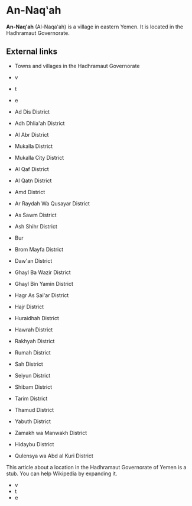 # An-Naqʽah

**An-Naqʽah**  (Al-Naqaʽah) is a village in eastern Yemen. It is located in the Hadhramaut Governorate.

## External links

 - Towns and villages in the Hadhramaut Governorate

 - v
 - t
 - e

 - Ad Dis District
 - Adh Dhlia'ah District
 - Al Abr District
 - Mukalla District
 - Mukalla City District
 - Al Qaf District
 - Al Qatn District
 - Amd District
 - Ar Raydah Wa Qusayar District
 - As Sawm District
 - Ash Shihr District
 - Bur
 - Brom Mayfa District
 - Daw'an District
 - Ghayl Ba Wazir District
 - Ghayl Bin Yamin District
 - Hagr As Sai'ar District
 - Hajr District
 - Huraidhah District
 - Hawrah District
 - Rakhyah District
 - Rumah District
 - Sah District
 - Seiyun District
 - Shibam District
 - Tarim District
 - Thamud District
 - Yabuth District
 - Zamakh wa Manwakh District

 - Hidaybu District
 - Qulensya wa Abd al Kuri District





This article about a location in the Hadhramaut Governorate of  Yemen is a stub. You can help Wikipedia by expanding it.
 - v
 - t
 - e

